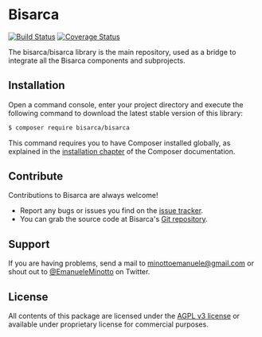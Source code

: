 Bisarca
=======

[![Build Status](https://travis-ci.org/bisarca/bisarca.svg)](https://travis-ci.org/bisarca/bisarca)
[![Coverage Status](https://coveralls.io/repos/github/bisarca/bisarca/badge.svg)](https://coveralls.io/github/bisarca/bisarca)

The bisarca/bisarca library is the main repository, used as a bridge to
integrate all the Bisarca components and subprojects.

Installation
------------

Open a command console, enter your project directory and execute the
following command to download the latest stable version of this library:

```bash
$ composer require bisarca/bisarca
```

This command requires you to have Composer installed globally, as explained
in the [installation chapter](https://getcomposer.org/doc/00-intro.md) of the Composer documentation.

Contribute
----------

Contributions to Bisarca are always welcome!

* Report any bugs or issues you find on the [issue tracker](https://github.com/bisarca/bisarca/issues).
* You can grab the source code at Bisarca's [Git repository](https://github.com/bisarca/bisarca).

Support
-------

If you are having problems, send a mail to minottoemanuele@gmail.com or shout
out to [@EmanueleMinotto](https://twitter.com/EmanueleMinotto) on Twitter.

License
-------

All contents of this package are licensed under the [AGPL v3 license](LICENSE)
or available under proprietary license for commercial purposes.
